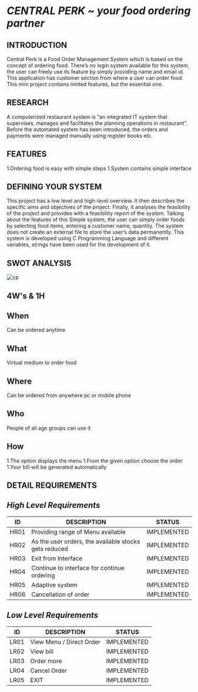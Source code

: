 # *CENTRAL PERK* ~ *your food ordering partner*

## INTRODUCTION

Central Perk is a Food Order Management System which is based on the concept of ordering food. There’s no login system available for this system, 
the user can freely use its feature by simply providing name and email id. 
This application has customer section from where a user can order food. This mini project contains limited features, but the essential one.

## RESEARCH

A computerized restaurant system is “an integrated IT system that supervises, manages and facilitates the planning operations in restaurant”. 
Before the automated system has been introduced, the orders and payments were managed manually using register books etc.

## FEATURES

 1.Ordering food is easy with simple steps
 1.System contains simple interface 
 
 ## DEFINING YOUR SYSTEM
 
 This project has a low level and high-level overview. It then describes the specific aims and objectives of the project. 
 Finally, it analyses the feasibility of the project and provides with a feasibility report of the system. Talking about the features of this Simple system, the user can simply  order foods by selecting food items, entering a customer name, quantity. 
 The system does not create an external file to store the user’s data permanently. 
 This system is developed using C Programming Language and different variables, strings have been used for the development of it.
 
 ## SWOT ANALYSIS
 
![cp](https://user-images.githubusercontent.com/86190226/125284920-aa9c2b80-e337-11eb-9e3c-1507003920b4.jpg)



 
 
 
 
 ## 4W's & 1H
 
## When
   Can be ordered anytime
   
## What
   Virtual medium to order food

## Where
   Can be ordered from anywhere pc or mobile phone

## Who
   People of all age groups can use it

## How
1.The option displays the menu
1.From the given option choose the order
1.Your bill will be generated automatically


## DETAIL REQUIREMENTS

## *High Level Requirements* 

ID  | DESCRIPTION                           | STATUS
----|---------------------------------------|-------
HR01| Providing range of Menu available     | IMPLEMENTED
HR02| As the user orders, the available stocks gets reduced | IMPLEMENTED
HR03| Exit from Interface | IMPLEMENTED
HR04| Continue to interface for continue ordering | IMPLEMENTED
HR05| Adaptive system | IMPLEMENTED
HR06| Cancellation of order | IMPLEMENTED







## *Low Level Requirements* 

ID  | DESCRIPTION                           | STATUS
----|---------------------------------------|-------
LR01| View Menu / Direct Order    | IMPLEMENTED
LR02| View bill | IMPLEMENTED
LR03| Order more | IMPLEMENTED
LR04| Cancel Order | IMPLEMENTED
LR05| EXIT         | IMPLEMENTED










